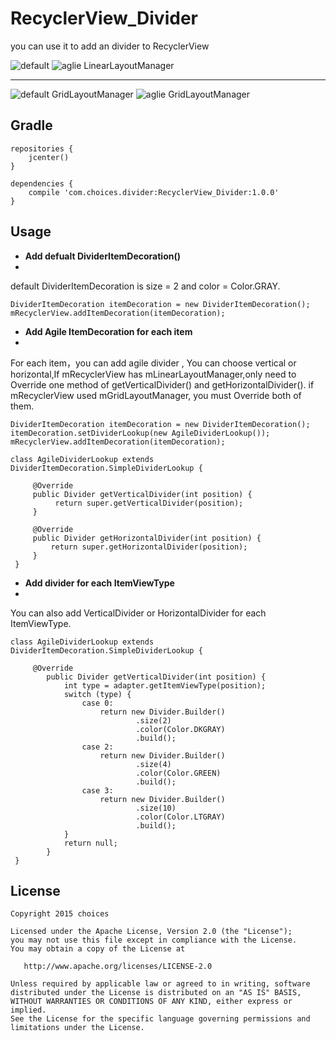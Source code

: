 # RecyclerView_Divider

you can use it to add an divider to RecyclerView

![default](https://github.com/ChoicesWang/RecyclerView_Divider/blob/master/pictures/screen%20%281%29.png)
![aglie LinearLayoutManager](https://github.com/ChoicesWang/RecyclerView_Divider/blob/master/pictures/screen%20%282%29.png)


----------


![default GridLayoutManager](https://github.com/ChoicesWang/RecyclerView_Divider/blob/master/pictures/screen%20%283%29.png)
![aglie GridLayoutManager](https://github.com/ChoicesWang/RecyclerView_Divider/blob/master/pictures/screen%20%284%29.png)

## Gradle
```
repositories {
    jcenter()
}

dependencies {
    compile 'com.choices.divider:RecyclerView_Divider:1.0.0'
}
```

## Usage

- **Add defualt DividerItemDecoration()**
- 
default DividerItemDecoration is size = 2 and color = Color.GRAY.
```
DividerItemDecoration itemDecoration = new DividerItemDecoration();
mRecyclerView.addItemDecoration(itemDecoration);
```

- **Add Agile ItemDecoration for each item**
- 
For each item，you can add agile divider , You can choose vertical or horizontal,If mRecyclerView 
has mLinearLayoutManager,only need to Override one method of getVerticalDivider() and getHorizontalDivider(). if mRecyclerView used mGridLayoutManager, you must Override both of them.
```
DividerItemDecoration itemDecoration = new DividerItemDecoration();
itemDecoration.setDividerLookup(new AgileDividerLookup());
mRecyclerView.addItemDecoration(itemDecoration);

class AgileDividerLookup extends DividerItemDecoration.SimpleDividerLookup {

     @Override
     public Divider getVerticalDivider(int position) {
          return super.getVerticalDivider(position);
     }
     
     @Override
     public Divider getHorizontalDivider(int position) {
         return super.getHorizontalDivider(position);
     }
 }
```
- **Add divider for each ItemViewType**
- 
You can also add VerticalDivider or HorizontalDivider for each ItemViewType.

```
class AgileDividerLookup extends DividerItemDecoration.SimpleDividerLookup {

     @Override
        public Divider getVerticalDivider(int position) {
            int type = adapter.getItemViewType(position);
            switch (type) {
                case 0:
                    return new Divider.Builder()
                            .size(2)
                            .color(Color.DKGRAY)
                            .build();
                case 2:
                    return new Divider.Builder()
                            .size(4)
                            .color(Color.GREEN)
                            .build();
                case 3:
                    return new Divider.Builder()
                            .size(10)
                            .color(Color.LTGRAY)
                            .build();
            }
            return null;
        }
 }
```

## License
```
Copyright 2015 choices

Licensed under the Apache License, Version 2.0 (the "License");
you may not use this file except in compliance with the License.
You may obtain a copy of the License at

   http://www.apache.org/licenses/LICENSE-2.0

Unless required by applicable law or agreed to in writing, software
distributed under the License is distributed on an "AS IS" BASIS,
WITHOUT WARRANTIES OR CONDITIONS OF ANY KIND, either express or implied.
See the License for the specific language governing permissions and
limitations under the License.
```
